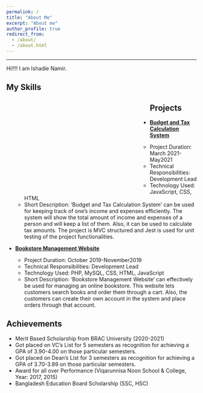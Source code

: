 ```yaml
---
permalink: /
title: "About Me"
excerpt: "About me"
author_profile: true
redirect_from: 
  - /about/
  - /about.html
---
```

___

Hi!!!! I am Ishadie Namir.

<h2>My Skills</h2>
<style>
.bar-graph .year {
    -webkit-animation: fade-in-text 2.2s 0.1s forwards;
    -moz-animation: fade-in-text 2.2s 0.1s forwards;
    animation: fade-in-text 2.2s 0.1s forwards;
    opacity: 0;
  }
  .bar-graph-horizontal {
    max-width: 380px;
  }
  .bar-graph-horizontal > div {
    float: left;
    margin-bottom: 8px;
    width: 100%;
  } 
  .bar-graph-horizontal .year {
    float: left;
    margin-top: 18px;
    width: 50px;
  }
  .bar-graph-horizontal .bar {
    border-radius: 3px;
    height: 55px;
    float: left;
    overflow: hidden;
    position: relative;
    width: 0;
  }
  .bar-graph-one .bar::after {
    -webkit-animation: fade-in-text 2.2s 0.1s forwards;
    -moz-animation: fade-in-text 2.2s 0.1s forwards;
    animation: fade-in-text 2.2s 0.1s forwards;
    color: #fff;
    content: attr(data-percentage);
    font-weight: 700;
    position: absolute;
    right: 16px;
    top: 17px;
  }
  .bar-graph-one .bar-one .bar {
    background-color: #64b2d1;
    -webkit-animation: show-bar-one 1.2s 0.1s forwards;
    -moz-animation: show-bar-one 1.2s 0.1s forwards;
    animation: show-bar-one 1.2s 0.1s forwards;
  }
  .bar-graph-one .bar-two .bar {
    background-color: #5292ac;
    -webkit-animation: show-bar-two 1.2s 0.2s forwards;
    -moz-animation: show-bar-two 1.2s 0.2s forwards;
    animation: show-bar-two 1.2s 0.2s forwards;
  }
  .bar-graph-one .bar-three .bar {
    background-color: #407286;
    -webkit-animation: show-bar-three 1.2s 0.3s forwards;
    -moz-animation: show-bar-three 1.2s 0.3s forwards;
    animation: show-bar-three 1.2s 0.3s forwards;
  }
  .bar-graph-one .bar-four .bar {
    background-color: #2e515f;
    -webkit-animation: show-bar-four 1.2s 0.4s forwards;
    -moz-animation: show-bar-four 1.2s 0.4s forwards;
    animation: show-bar-four 1.2s 0.4s forwards;
  }
  @-webkit-keyframes show-bar-one {
    0% {
      width: 0;
    }
    100% {
      width: 69.6%;
    }
  }
  @-webkit-keyframes show-bar-two {
    0% {
      width: 0;
    }
    100% {
      width: 71%;
    }
  }
  @-webkit-keyframes show-bar-three {
    0% {
      width: 0;
    }
    100% {
      width: 74.7%;
    }
  }
  @-webkit-keyframes show-bar-four {
    0% {
      width: 0;
    }
    100% {
      width: 76.8%;
    }
  }
  @-webkit-keyframes fade-in-text {
    0% {
      opacity: 0;
    }
    100% {
      opacity: 1;
    }
  }
</style>
<section class="bar-graph bar-graph-horizontal bar-graph-one">
  <div class="bar-one">
    <span class="year">2019</span>
    <div class="bar" data-percentage="69.6%"></div>
  </div>
  <div class="bar-two">
    <span class="year">2018</span>
    <div class="bar" data-percentage="71%"></div>
  </div>
  <div class="bar-three">
    <span class="year">2017</span>
    <div class="bar" data-percentage="74.7%"></div>
  </div>
  <div class="bar-four">
    <span class="year">2019</span>
    <div class="bar" data-percentage="76.8%"></div>
  </div>
</section>

<div>
<h2>Projects</h2>


* <strong><a href="https://github.com/Ishadie/cse470-Budget-and-Tax-Calculation-System">Budget and Tax Calculation System</a></strong>
  * Project Duration: March 2021-May2021
  * Technical Responsibilities: Development Lead
  * Technology Used: JavaScript, CSS, HTML
  * Short Description: ‘Budget and Tax Calculation System’ can be used for keeping track
   of one’s income and expenses efficiently. The system will show the total amount of
   income and expenses of a person and will keep a list of them. Also, it can be used to
   calculate tax amounts. The project is MVC structured and Jest is used for unit testing of
   the project functionalities.

* <strong><a href="https://github.com/Ishadie/Bookstore-Management-Website">Bookstore Management Website</a></strong>
  * Project Duration: October 2019-November2019
  * Technical Responsibilities: Development Lead
  * Technology Used: PHP, MySQL, CSS, HTML, JavaScript
  * Short Description: ‘Bookstore Management Website’ can effectively be used for
   managing an online bookstore. This website lets customers search books and order them
   through a cart. Also, the customers can create their own account in the system and place
   orders through that account.

</div>

<h2>Achievements</h2>


* Merit Based Scholarship from BRAC University (2020-2021)
* Got placed on VC’s List for 5 semesters as recognition for achieving a GPA of 3.90-4.00 on those particular semesters.
* Got placed on Dean’s List for 3 semesters as recognition for achieving a GPA of 3.70-3.89 on those particular semesters.
* Award for all over Performance (Viqarunnisa Noon School & College, Year: 2017, 2015)
* Bangladesh Education Board Scholarship (SSC, HSC)


